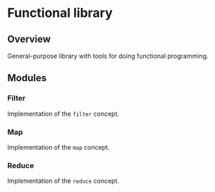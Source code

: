 # Functional library

## Overview

General-purpose library with tools for doing functional programming.

## Modules

### Filter

Implementation of the `filter` concept.

### Map

Implementation of the `map` concept.

### Reduce

Implementation of the `reduce` concept.
